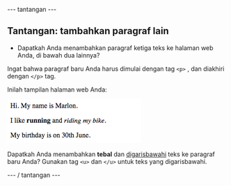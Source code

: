 \--- tantangan \---

## Tantangan: tambahkan paragraf lain

- Dapatkah Anda menambahkan paragraf ketiga teks ke halaman web Anda, di bawah dua lainnya?

Ingat bahwa paragraf baru Anda harus dimulai dengan tag `<p>` , dan diakhiri dengan `</p>` tag.

Inilah tampilan halaman web Anda:

![tangkapan layar](images/birthday-paragraph.png)

Dapatkah Anda menambahkan **tebal** dan <u>digarisbawahi</u> teks ke paragraf baru Anda? Gunakan tag `<u>` dan `</u>` untuk teks yang digarisbawahi.

\--- / tantangan \---